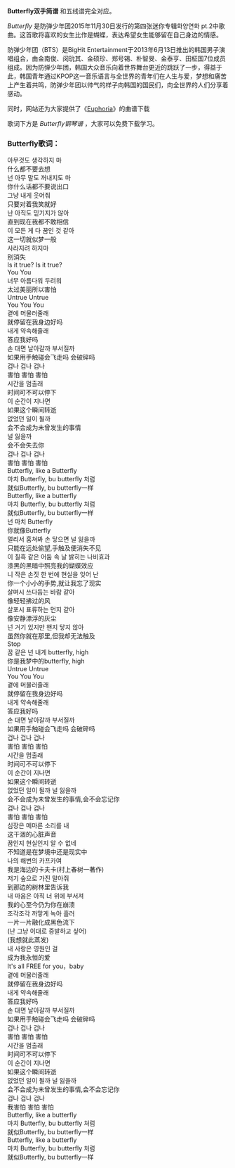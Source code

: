 

**Butterfly双手简谱** 和五线谱完全对应。

_Butterfly_ 是防弹少年团2015年11月30日发行的第四张迷你专辑화양연화
pt.2中歌曲。这首歌将喜欢的女生比作是蝴蝶，表达希望女生能够留在自己身边的情感。

防弹少年团（BTS）是BigHit
Entertainment于2013年6月13日推出的韩国男子演唱组合，由金南俊、闵玧其、金硕珍、郑号锡、朴智旻、金泰亨、田柾国7位成员组成。因为防弹少年团，韩国大众音乐向着世界舞台更近的跳跃了一步，得益于此，韩国青年通过KPOP这一音乐语言与全世界的青年们在人生与爱，梦想和痛苦上产生着共鸣，防弹少年团以帅气的样子向韩国的国民们，向全世界的人们分享着感动。

同时，网站还为大家提供了《[Euphoria](Music-9465-Euphoria-防弹少年团.html "Euphoria")》的曲谱下载

歌词下方是 _Butterfly钢琴谱_ ，大家可以免费下载学习。

### Butterfly歌词：

아무것도 생각하지 마  
什么都不要去想  
넌 아무 말도 꺼내지도 마  
你什么话都不要说出口  
그냥 내게 웃어줘  
只要对着我笑就好  
난 아직도 믿기지가 않아  
直到现在我都不敢相信  
이 모든 게 다 꿈인 것 같아  
这一切就似梦一般  
사라지려 하지마  
别消失  
Is it true? Is it true?  
You You  
너무 아름다워 두려워  
太过美丽所以害怕  
Untrue Untrue  
You You You  
곁에 머물러줄래  
就停留在我身边好吗  
내게 약속해줄래  
答应我好吗  
손 대면 날아갈까 부서질까  
如果用手触碰会飞走吗 会破碎吗  
겁나 겁나 겁나  
害怕 害怕 害怕  
시간을 멈출래  
时间可不可以停下  
이 순간이 지나면  
如果这个瞬间转逝  
없었던 일이 될까  
会不会成为未曾发生的事情  
널 잃을까  
会不会失去你  
겁나 겁나 겁나  
害怕 害怕 害怕  
Butterfly, like a Butterfly  
마치 Butterfly, bu butterfly 처럼  
就似Butterfly, bu butterfly一样  
Butterfly, like a butterfly  
마치 Butterfly, bu butterfly 처럼  
就似Butterfly, bu butterfly一样  
넌 마치 Butterfly  
你就像Butterfly  
멀리서 훔쳐봐 손 닿으면 널 잃을까  
只能在远处偷望,手触及便消失不见  
이 칠흑 같은 어둠 속 날 밝히는 나비효과  
漆黑的黑暗中照亮我的蝴蝶效应  
니 작은 손짓 한 번에 현실을 잊어 난  
你一个小小的手势,就让我忘了现实  
살며시 쓰다듬는 바람 같아  
像轻轻拂过的风  
살포시 표류하는 먼지 같아  
像安静漂浮的灰尘  
넌 거기 있지만 왠지 닿지 않아  
虽然你就在那里,但我却无法触及  
Stop  
꿈 같은 넌 내게 butterfly, high  
你是我梦中的butterfly, high  
Untrue Untrue  
You You You  
곁에 머물러줄래  
就停留在我身边好吗  
내게 약속해줄래  
答应我好吗  
손 대면 날아갈까 부서질까  
如果用手触碰会飞走吗 会破碎吗  
겁나 겁나 겁나  
害怕 害怕 害怕  
시간을 멈출래  
时间可不可以停下  
이 순간이 지나면  
如果这个瞬间转逝  
없었던 일이 될까 널 잃을까  
会不会成为未曾发生的事情,会不会忘记你  
겁나 겁나 겁나  
害怕 害怕 害怕  
심장은 메마른 소리를 내  
这干涸的心脏声音  
꿈인지 현실인지 알 수 없네  
不知道是在梦境中还是现实中  
나의 해변의 카프카여  
我是海边的卡夫卡(村上春树一著作)  
저기 숲으로 가진 말아줘  
到那边的树林里告诉我  
내 마음은 아직 너 위에 부서져  
我的心至今仍为你在崩溃  
조각조각 까맣게 녹아 흘러  
一片一片融化成黑色流下  
(난 그냥 이대로 증발하고 싶어)  
(我想就此蒸发)  
내 사랑은 영원인 걸  
成为我永恒的爱  
It's all FREE for you，baby  
곁에 머물러줄래  
就停留在我身边好吗  
내게 약속해줄래  
答应我好吗  
손 대면 날아갈까 부서질까  
如果用手触碰会飞走吗 会破碎吗  
겁나 겁나 겁나  
害怕 害怕 害怕  
시간을 멈출래  
时间可不可以停下  
이 순간이 지나면  
如果这个瞬间转逝  
없었던 일이 될까 널 잃을까  
会不会成为未曾发生的事情,会不会忘记你  
겁나 겁나 겁나  
我害怕 害怕 害怕  
Butterfly, like a butterfly  
마치 Butterfly, bu butterfly 처럼  
就似Butterfly, bu butterfly一样  
Butterfly, like a butterfly  
마치 Butterfly, bu butterfly 처럼  
就似Butterfly, bu butterfly一样

